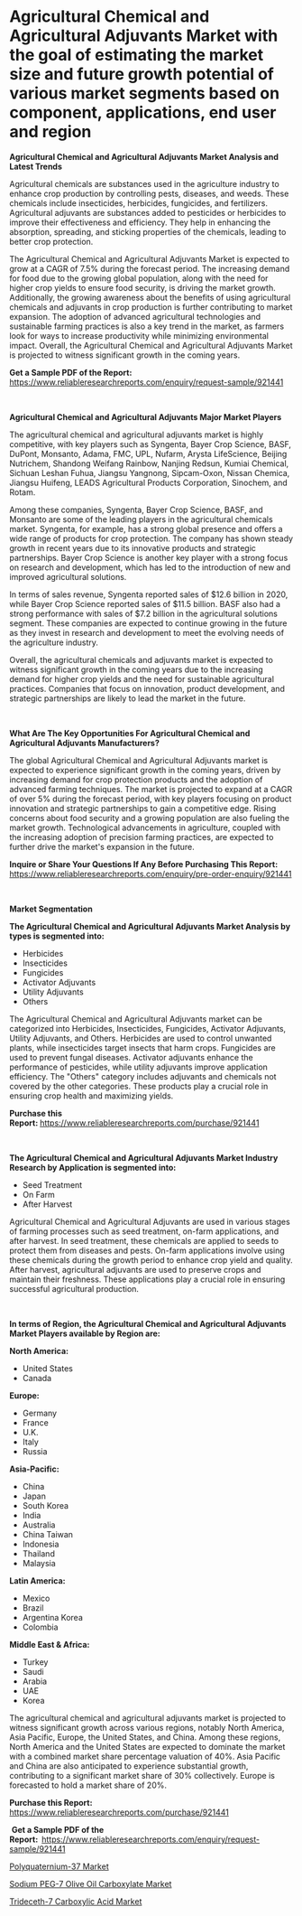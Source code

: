 <p><h1>Agricultural Chemical and Agricultural Adjuvants Market with the goal of estimating the market size and future growth potential of various market segments based on component, applications, end user and region</h1></p><p><strong>Agricultural Chemical and Agricultural Adjuvants Market Analysis and Latest Trends</strong></p>
<p><p>Agricultural chemicals are substances used in the agriculture industry to enhance crop production by controlling pests, diseases, and weeds. These chemicals include insecticides, herbicides, fungicides, and fertilizers. Agricultural adjuvants are substances added to pesticides or herbicides to improve their effectiveness and efficiency. They help in enhancing the absorption, spreading, and sticking properties of the chemicals, leading to better crop protection.</p><p>The Agricultural Chemical and Agricultural Adjuvants Market is expected to grow at a CAGR of 7.5% during the forecast period. The increasing demand for food due to the growing global population, along with the need for higher crop yields to ensure food security, is driving the market growth. Additionally, the growing awareness about the benefits of using agricultural chemicals and adjuvants in crop production is further contributing to market expansion. The adoption of advanced agricultural technologies and sustainable farming practices is also a key trend in the market, as farmers look for ways to increase productivity while minimizing environmental impact. Overall, the Agricultural Chemical and Agricultural Adjuvants Market is projected to witness significant growth in the coming years.</p></p>
<p><strong>Get a Sample PDF of the Report:&nbsp;</strong> <a href="https://www.reliableresearchreports.com/enquiry/request-sample/921441">https://www.reliableresearchreports.com/enquiry/request-sample/921441</a></p>
<p>&nbsp;</p>
<p><strong>Agricultural Chemical and Agricultural Adjuvants Major Market Players</strong></p>
<p><p>The agricultural chemical and agricultural adjuvants market is highly competitive, with key players such as Syngenta, Bayer Crop Science, BASF, DuPont, Monsanto, Adama, FMC, UPL, Nufarm, Arysta LifeScience, Beijing Nutrichem, Shandong Weifang Rainbow, Nanjing Redsun, Kumiai Chemical, Sichuan Leshan Fuhua, Jiangsu Yangnong, Sipcam-Oxon, Nissan Chemica, Jiangsu Huifeng, LEADS Agricultural Products Corporation, Sinochem, and Rotam.</p><p>Among these companies, Syngenta, Bayer Crop Science, BASF, and Monsanto are some of the leading players in the agricultural chemicals market. Syngenta, for example, has a strong global presence and offers a wide range of products for crop protection. The company has shown steady growth in recent years due to its innovative products and strategic partnerships. Bayer Crop Science is another key player with a strong focus on research and development, which has led to the introduction of new and improved agricultural solutions.</p><p>In terms of sales revenue, Syngenta reported sales of $12.6 billion in 2020, while Bayer Crop Science reported sales of $11.5 billion. BASF also had a strong performance with sales of $7.2 billion in the agricultural solutions segment. These companies are expected to continue growing in the future as they invest in research and development to meet the evolving needs of the agriculture industry.</p><p>Overall, the agricultural chemicals and adjuvants market is expected to witness significant growth in the coming years due to the increasing demand for higher crop yields and the need for sustainable agricultural practices. Companies that focus on innovation, product development, and strategic partnerships are likely to lead the market in the future.</p></p>
<p>&nbsp;</p>
<p><strong>What Are The Key Opportunities For Agricultural Chemical and Agricultural Adjuvants Manufacturers?</strong></p>
<p><p>The global Agricultural Chemical and Agricultural Adjuvants market is expected to experience significant growth in the coming years, driven by increasing demand for crop protection products and the adoption of advanced farming techniques. The market is projected to expand at a CAGR of over 5% during the forecast period, with key players focusing on product innovation and strategic partnerships to gain a competitive edge. Rising concerns about food security and a growing population are also fueling the market growth. Technological advancements in agriculture, coupled with the increasing adoption of precision farming practices, are expected to further drive the market's expansion in the future.</p></p>
<p><strong>Inquire or Share Your Questions If Any Before Purchasing This Report:</strong> <a href="https://www.reliableresearchreports.com/enquiry/pre-order-enquiry/921441">https://www.reliableresearchreports.com/enquiry/pre-order-enquiry/921441</a></p>
<p>&nbsp;</p>
<p><strong>Market Segmentation</strong></p>
<p><strong>The Agricultural Chemical and Agricultural Adjuvants Market Analysis by types is segmented into:</strong></p>
<p><ul><li>Herbicides</li><li>Insecticides</li><li>Fungicides</li><li>Activator Adjuvants</li><li>Utility Adjuvants</li><li>Others</li></ul></p>
<p><p>The Agricultural Chemical and Agricultural Adjuvants market can be categorized into Herbicides, Insecticides, Fungicides, Activator Adjuvants, Utility Adjuvants, and Others. Herbicides are used to control unwanted plants, while insecticides target insects that harm crops. Fungicides are used to prevent fungal diseases. Activator adjuvants enhance the performance of pesticides, while utility adjuvants improve application efficiency. The "Others" category includes adjuvants and chemicals not covered by the other categories. These products play a crucial role in ensuring crop health and maximizing yields.</p></p>
<p><strong>Purchase this Report:&nbsp;</strong><a href="https://www.reliableresearchreports.com/purchase/921441">https://www.reliableresearchreports.com/purchase/921441</a></p>
<p>&nbsp;</p>
<p><strong>The Agricultural Chemical and Agricultural Adjuvants Market Industry Research by Application is segmented into:</strong></p>
<p><ul><li>Seed Treatment</li><li>On Farm</li><li>After Harvest</li></ul></p>
<p><p>Agricultural Chemical and Agricultural Adjuvants are used in various stages of farming processes such as seed treatment, on-farm applications, and after harvest. In seed treatment, these chemicals are applied to seeds to protect them from diseases and pests. On-farm applications involve using these chemicals during the growth period to enhance crop yield and quality. After harvest, agricultural adjuvants are used to preserve crops and maintain their freshness. These applications play a crucial role in ensuring successful agricultural production.</p></p>
<p>&nbsp;</p>
<p><strong>In terms of Region, the Agricultural Chemical and Agricultural Adjuvants Market Players available by Region are:</strong></p>
<p>
    <p> <strong> North America: </strong>
        <ul>
            <li>United States</li>
            <li>Canada</li>
        </ul>
        </p> 
    <p> <strong> Europe: </strong>
        <ul>
            <li>Germany</li>
            <li>France</li>
            <li>U.K.</li>
            <li>Italy</li>
            <li>Russia</li>
        </ul>
        </p> 
    <p> <strong> Asia-Pacific: </strong>
        <ul>
            <li>China</li>
            <li>Japan</li>
            <li>South Korea</li>
            <li>India</li>
            <li>Australia</li>
            <li>China Taiwan</li>
            <li>Indonesia</li>
            <li>Thailand</li>
            <li>Malaysia</li>
        </ul>
        </p> 
    <p> <strong> Latin America: </strong>
        <ul>
            <li>Mexico</li>
            <li>Brazil</li>
            <li>Argentina Korea</li>
            <li>Colombia</li>
        </ul>
        </p> 
    <p> <strong> Middle East & Africa: </strong>
        <ul>
            <li>Turkey</li>
            <li>Saudi</li>
            <li>Arabia</li>
            <li>UAE</li>
            <li>Korea</li>
        </ul>
    </p>
    </p>
<p><p>The agricultural chemical and agricultural adjuvants market is projected to witness significant growth across various regions, notably North America, Asia Pacific, Europe, the United States, and China. Among these regions, North America and the United States are expected to dominate the market with a combined market share percentage valuation of 40%. Asia Pacific and China are also anticipated to experience substantial growth, contributing to a significant market share of 30% collectively. Europe is forecasted to hold a market share of 20%.</p></p>
<p><strong>Purchase this Report: </strong><a href="https://www.reliableresearchreports.com/purchase/921441">https://www.reliableresearchreports.com/purchase/921441</a></p>
<p>&nbsp;<strong>Get a Sample PDF of the Report:&nbsp;&nbsp;</strong><a href="https://www.reliableresearchreports.com/enquiry/request-sample/921441">https://www.reliableresearchreports.com/enquiry/request-sample/921441</a></p>
<p><strong></strong></p>
<p><p><a href="https://view.publitas.com/reportprime-1/polyquaternium-37-market-size-share-trends-analysis-report-by-material-by-type-by-end-user-by-region-and-segment-forecasts-2024-2031/">Polyquaternium-37 Market</a></p><p><a href="https://view.publitas.com/reportprime-1/sodium-peg-7-olive-oil-carboxylate-market-share-market-new-trends-analysis-report-by-type-by-application-by-end-use-by-region-and-segment-forecasts-2024-2031/">Sodium PEG-7 Olive Oil Carboxylate Market</a></p><p><a href="https://view.publitas.com/reportprime-1/trideceth-7-carboxylic-acid-market-provides-detailed-segmentation-of-this-market-based-on-type-application-and-region-and-forecast-for-the-period-from-2024-2031/">Trideceth-7 Carboxylic Acid Market</a></p></p>